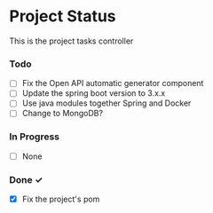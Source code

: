 # Project Status

This is the project tasks controller

### Todo

- [ ] Fix the Open API automatic generator component
- [ ] Update the spring boot version to 3.x.x
- [ ] Use java modules together Spring and Docker
- [ ] Change to MongoDB?

### In Progress

- [ ] None

### Done ✓

- [x] Fix the project's pom